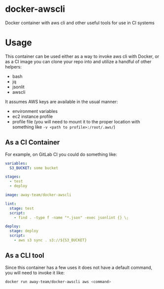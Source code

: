 # docker-awscli
Docker container with aws cli and other useful tools for use in CI systems

# Usage

This container can be used either as a way to invoke aws cli with Docker, or as a CI image you can clone your repo into and utilize a handful of other helpers:

- bash
- jq
- jsonlit
- awscli

It assumes AWS keys are available in the usual manner:
- environment variables
- ec2 instance profile
- profile file (you will need to mount it to the proper location with something like `-v <path to profile>:/root/.aws/`)

## As a CI Container

For example, on GitLab CI you could do something like:

```yaml
variables:
  S3_BUCKET: some bucket

stages:
  - test
  - deploy

image: away-team/docker-awscli

lint:
  stage: test
  script:
    - find . -type f -name "*.json" -exec jsonlint {} \;

deploy:
  stage: deploy
  script:
    - aws s3 sync . s3://${S3_BUCKET}
```

## As a CLI tool

Since this container has a few uses it does not have a default command, you will need to invoke it like:

```sh
docker run away-team/docker-awscli aws <command>
```
